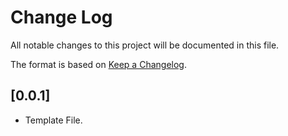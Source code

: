 # Change Log

All notable changes to this project will be documented in this file.
 
The format is based on [Keep a Changelog](http://keepachangelog.com/).
  
## [0.0.1]
 - Template File.